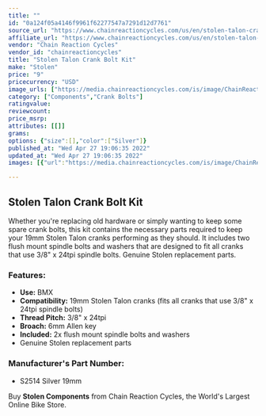 ```yaml
---
title: ""
id: "0a124f05a4146f9961f62277547a7291d12d7761"
source_url: "https://www.chainreactioncycles.com/us/en/stolen-talon-crank-bolt-kit/rp-prod204765"
affiliate_url: "https://www.chainreactioncycles.com/us/en/stolen-talon-crank-bolt-kit/rp-prod204765"
vendor: "Chain Reaction Cycles"
vendor_id: "chainreactioncycles"
title: "Stolen Talon Crank Bolt Kit"
make: "Stolen"
price: "9"
pricecurrency: "USD"
image_urls: ["https://media.chainreactioncycles.com/is/image/ChainReactionCycles/prod204765_Silver_NE_01?wid=500&hei=505"]
category: ["Components","Crank Bolts"]
ratingvalue: 
reviewcount: 
price_msrp: 
attributes: [[]]
grams: 
options: {"size":[],"color":["Silver"]}
published_at: "Wed Apr 27 19:06:35 2022"
updated_at: "Wed Apr 27 19:06:35 2022"
images: [{"url":"https://media.chainreactioncycles.com/is/image/ChainReactionCycles/prod204765_Silver_NE_01?wid=500&hei=505","path":"full/35444a19d6737835cec9a7d3e41efa956701004b.jpg","checksum":"950550c3e9cf3a347f146fa5c55d7c00","status":"downloaded"}]

---
```

<h2 class="from-description-field">Stolen Talon Crank Bolt Kit</h2>
<p>Whether you're replacing old hardware or simply wanting to keep some spare crank bolts, this kit contains the necessary parts required to keep your 19mm Stolen Talon cranks performing as they should. It includes two flush mount spindle bolts and washers that are designed to fit all cranks that use 3/8" x 24tpi spindle bolts. Genuine Stolen replacement parts.</p>

<h3>Features:</h3>
<ul> 
                          <li><strong>Use:</strong> BMX</li>
                          <li><strong>Compatibility:</strong> 19mm Stolen Talon cranks (fits all cranks that use 3/8" x 24tpi spindle bolts)</li>
                          <li><strong>Thread Pitch:</strong> 3/8" x 24tpi</li>
                          <li><strong>Broach:</strong> 6mm Allen key</li>
                          <li><strong>Included:</strong> 2x flush mount spindle bolts and washers</li>
                          <li>Genuine Stolen replacement parts</li>
</ul>

<h3>Manufacturer's Part Number:</h3>
<ul>
      <li>S2514 Silver 19mm</li>
</ul>

<p class="from-description-field">Buy <strong>Stolen Components</strong> from Chain Reaction Cycles, the World's Largest Online Bike Store.</p>